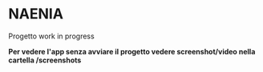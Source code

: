 # NAENIA

Progetto work in progress

**Per vedere l'app senza avviare il progetto vedere screenshot/video nella cartella /screenshots**
